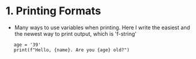 # 1. Printing Formats
- Many ways to use variables when printing. Here I write the easiest and the newest way to print output, which is 'f-string'
```name = 'JK'
   age = '39'
   print(f"Hello, {name}. Are you {age} old?")
```
